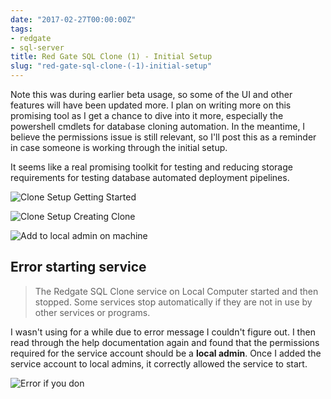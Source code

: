 ```yaml
---
date: "2017-02-27T00:00:00Z"
tags:
- redgate
- sql-server
title: Red Gate SQL Clone (1) - Initial Setup
slug: "red-gate-sql-clone-(-1)-initial-setup"
---
```


Note this was during earlier beta usage, so some of the UI and other features will have been updated more. I plan on writing more on this promising tool as  I get a chance to dive into it more, especially the powershell cmdlets for database cloning automation. In the meantime, I believe the permissions issue is still relevant, so I'll post this as a reminder in case someone is working through the initial setup.

It seems like a real promising toolkit for testing and reducing storage requirements for testing database automated deployment pipelines.

![Clone Setup Getting Started](/images/2016-08-15_10-19-34.png)

![Clone Setup Creating Clone](/images/2016-08-15_10-11-17.png)

![Add to local admin on machine](/images/2016-08-15_10-19-04.png)

## Error starting service

>The Redgate SQL Clone service on Local Computer started and then stopped. Some services stop automatically if they are not in use by other services or programs.

I wasn't using for a while due to error message I couldn't figure out. I then read through the help documentation again and found that the permissions required for the service account should be a **local admin**. Once I added the service account to local admins, it correctly allowed the service to start.

![Error if you don](/images/2016-08-15_10-17-17.png)
